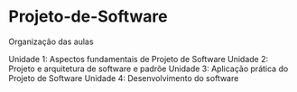 # Projeto-de-Software

Organização das aulas

Unidade 1: Aspectos fundamentais de Projeto de Software
Unidade 2: Projeto e arquitetura de software e padrõe
Unidade 3: Aplicação prática do Projeto de Software
Unidade 4: Desenvolvimento do software
